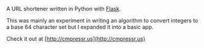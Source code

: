 A URL shortener written in Python with [Flask](flask.pocoo.org/).

This was mainly an experiment in writing an algorithm to convert integers to a base 64 character set but I expanded it into a basic app.

Check it out at [http://cmpressr.us](http://cmpressr.us)